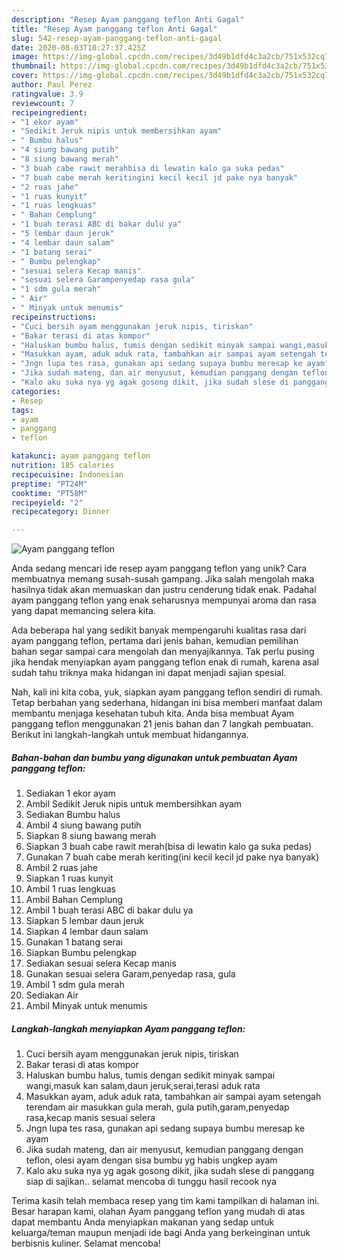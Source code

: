 ```yaml
---
description: "Resep Ayam panggang teflon Anti Gagal"
title: "Resep Ayam panggang teflon Anti Gagal"
slug: 542-resep-ayam-panggang-teflon-anti-gagal
date: 2020-08-03T10:27:37.425Z
image: https://img-global.cpcdn.com/recipes/3d49b1dfd4c3a2cb/751x532cq70/ayam-panggang-teflon-foto-resep-utama.jpg
thumbnail: https://img-global.cpcdn.com/recipes/3d49b1dfd4c3a2cb/751x532cq70/ayam-panggang-teflon-foto-resep-utama.jpg
cover: https://img-global.cpcdn.com/recipes/3d49b1dfd4c3a2cb/751x532cq70/ayam-panggang-teflon-foto-resep-utama.jpg
author: Paul Perez
ratingvalue: 3.9
reviewcount: 7
recipeingredient:
- "1 ekor ayam"
- "Sedikit Jeruk nipis untuk membersihkan ayam"
- " Bumbu halus"
- "4 siung bawang putih"
- "8 siung bawang merah"
- "3 buah cabe rawit merahbisa di lewatin kalo ga suka pedas"
- "7 buah cabe merah keritingini kecil kecil jd pake nya banyak"
- "2 ruas jahe"
- "1 ruas kunyit"
- "1 ruas lengkuas"
- " Bahan Cemplung"
- "1 buah terasi ABC di bakar dulu ya"
- "5 lembar daun jeruk"
- "4 lembar daun salam"
- "1 batang serai"
- " Bumbu pelengkap"
- "sesuai selera Kecap manis"
- "sesuai selera Garampenyedap rasa gula"
- "1 sdm gula merah"
- " Air"
- " Minyak untuk menumis"
recipeinstructions:
- "Cuci bersih ayam menggunakan jeruk nipis, tiriskan"
- "Bakar terasi di atas kompor"
- "Haluskan bumbu halus, tumis dengan sedikit minyak sampai wangi,masuk kan salam,daun jeruk,serai,terasi aduk rata"
- "Masukkan ayam, aduk aduk rata, tambahkan air sampai ayam setengah terendam air masukkan gula merah, gula putih,garam,penyedap rasa,kecap manis sesuai selera"
- "Jngn lupa tes rasa, gunakan api sedang supaya bumbu meresap ke ayam"
- "Jika sudah mateng, dan air menyusut, kemudian panggang dengan teflon, olesi ayam dengan sisa bumbu yg habis ungkep ayam"
- "Kalo aku suka nya yg agak gosong dikit, jika sudah slese di panggang siap di sajikan.. selamat mencoba di tunggu hasil recook nya"
categories:
- Resep
tags:
- ayam
- panggang
- teflon

katakunci: ayam panggang teflon 
nutrition: 185 calories
recipecuisine: Indonesian
preptime: "PT24M"
cooktime: "PT58M"
recipeyield: "2"
recipecategory: Dinner

---
```



![Ayam panggang teflon](https://img-global.cpcdn.com/recipes/3d49b1dfd4c3a2cb/751x532cq70/ayam-panggang-teflon-foto-resep-utama.jpg)

Anda sedang mencari ide resep ayam panggang teflon yang unik? Cara membuatnya memang susah-susah gampang. Jika salah mengolah maka hasilnya tidak akan memuaskan dan justru cenderung tidak enak. Padahal ayam panggang teflon yang enak seharusnya mempunyai aroma dan rasa yang dapat memancing selera kita.



Ada beberapa hal yang sedikit banyak mempengaruhi kualitas rasa dari ayam panggang teflon, pertama dari jenis bahan, kemudian pemilihan bahan segar sampai cara mengolah dan menyajikannya. Tak perlu pusing jika hendak menyiapkan ayam panggang teflon enak di rumah, karena asal sudah tahu triknya maka hidangan ini dapat menjadi sajian spesial.


Nah, kali ini kita coba, yuk, siapkan ayam panggang teflon sendiri di rumah. Tetap berbahan yang sederhana, hidangan ini bisa memberi manfaat dalam membantu menjaga kesehatan tubuh kita. Anda bisa membuat Ayam panggang teflon menggunakan 21 jenis bahan dan 7 langkah pembuatan. Berikut ini langkah-langkah untuk membuat hidangannya.

<!--inarticleads1-->

##### Bahan-bahan dan bumbu yang digunakan untuk pembuatan Ayam panggang teflon:

1. Sediakan 1 ekor ayam
1. Ambil Sedikit Jeruk nipis untuk membersihkan ayam
1. Sediakan  Bumbu halus
1. Ambil 4 siung bawang putih
1. Siapkan 8 siung bawang merah
1. Siapkan 3 buah cabe rawit merah(bisa di lewatin kalo ga suka pedas)
1. Gunakan 7 buah cabe merah keriting(ini kecil kecil jd pake nya banyak)
1. Ambil 2 ruas jahe
1. Siapkan 1 ruas kunyit
1. Ambil 1 ruas lengkuas
1. Ambil  Bahan Cemplung
1. Ambil 1 buah terasi ABC di bakar dulu ya
1. Siapkan 5 lembar daun jeruk
1. Siapkan 4 lembar daun salam
1. Gunakan 1 batang serai
1. Siapkan  Bumbu pelengkap
1. Sediakan sesuai selera Kecap manis
1. Gunakan sesuai selera Garam,penyedap rasa, gula
1. Ambil 1 sdm gula merah
1. Sediakan  Air
1. Ambil  Minyak untuk menumis




<!--inarticleads2-->

##### Langkah-langkah menyiapkan Ayam panggang teflon:

1. Cuci bersih ayam menggunakan jeruk nipis, tiriskan
1. Bakar terasi di atas kompor
1. Haluskan bumbu halus, tumis dengan sedikit minyak sampai wangi,masuk kan salam,daun jeruk,serai,terasi aduk rata
1. Masukkan ayam, aduk aduk rata, tambahkan air sampai ayam setengah terendam air masukkan gula merah, gula putih,garam,penyedap rasa,kecap manis sesuai selera
1. Jngn lupa tes rasa, gunakan api sedang supaya bumbu meresap ke ayam
1. Jika sudah mateng, dan air menyusut, kemudian panggang dengan teflon, olesi ayam dengan sisa bumbu yg habis ungkep ayam
1. Kalo aku suka nya yg agak gosong dikit, jika sudah slese di panggang siap di sajikan.. selamat mencoba di tunggu hasil recook nya




Terima kasih telah membaca resep yang tim kami tampilkan di halaman ini. Besar harapan kami, olahan Ayam panggang teflon yang mudah di atas dapat membantu Anda menyiapkan makanan yang sedap untuk keluarga/teman maupun menjadi ide bagi Anda yang berkeinginan untuk berbisnis kuliner. Selamat mencoba!
